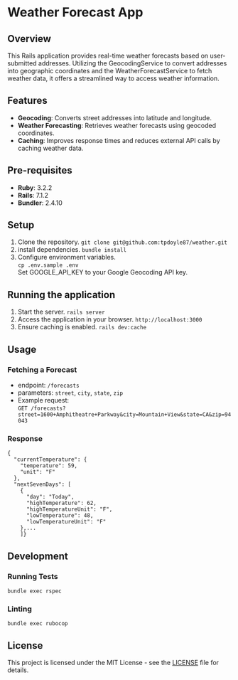# Weather Forecast App

## Overview
This Rails application provides real-time weather forecasts based on user-submitted addresses. Utilizing the GeocodingService to convert addresses into geographic coordinates and the WeatherForecastService to fetch weather data, it offers a streamlined way to access weather information.

## Features
- **Geocoding**: Converts street addresses into latitude and longitude.
- **Weather Forecasting**: Retrieves weather forecasts using geocoded coordinates.
- **Caching**: Improves response times and reduces external API calls by caching weather data.

## Pre-requisites
- **Ruby**: 3.2.2
- **Rails**: 7.1.2
- **Bundler**: 2.4.10

## Setup
1. Clone the repository.
```git clone git@github.com:tpdoyle87/weather.git ```
2. install dependencies.
```bundle install```
3. Configure environment variables.  
```cp .env.sample .env```  
   Set GOOGLE_API_KEY to your Google Geocoding API key.

## Running the application
1. Start the server.
```rails server```
2. Access the application in your browser.
```http://localhost:3000```
3. Ensure caching is enabled.
```rails dev:cache```

## Usage
### Fetching a Forecast
- endpoint: `/forecasts`
- parameters: `street`, `city`, `state`, `zip`
- Example request:  
```GET /forecasts?street=1600+Amphitheatre+Parkway&city=Mountain+View&state=CA&zip=94043```

### Response
```
{
  "currentTemperature": {
    "temperature": 59,
    "unit": "F"
  },
  "nextSevenDays": [
    {
      "day": "Today",
      "highTemperature": 62,
      "highTemperatureUnit": "F",
      "lowTemperature": 48,
      "lowTemperatureUnit": "F"
    },...
    ]}
```

## Development
### Running Tests
```bundle exec rspec```
### Linting
```bundle exec rubocop```

## License
This project is licensed under the MIT License - see the [LICENSE](LICENSE) file for details.

